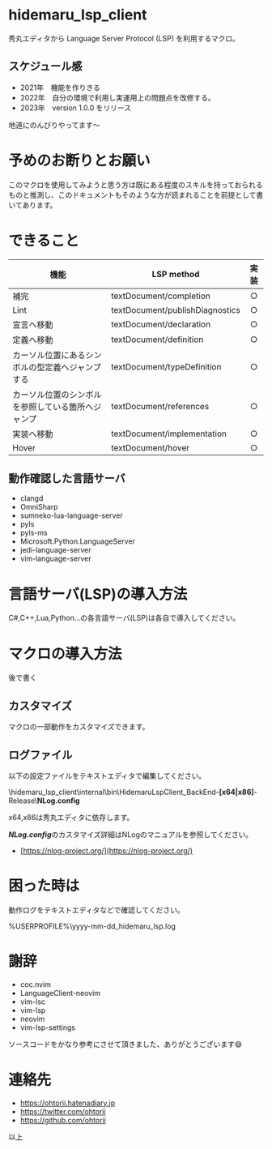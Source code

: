 # hidemaru_lsp_client

秀丸エディタから Language Server Protocol (LSP) を利用するマクロ。

## スケジュール感

- 2021年　機能を作りきる
- 2022年　自分の環境で利用し実運用上の問題点を改修する。
- 2023年　version 1.0.0 をリリース

地道にのんびりやってます～

# 予めのお断りとお願い

このマクロを使用してみようと思う方は既にある程度のスキルを持っておられるものと推測し、このドキュメントもそのような方が読まれることを前提として書いてあります。 

# できること

|機能|LSP method|実装|
|--|--|:--:|
|補完|textDocument/completion|○|
|Lint|textDocument/publishDiagnostics|○|
|宣言へ移動|textDocument/declaration|○|
|定義へ移動|textDocument/definition|○|
|カーソル位置にあるシンボルの型定義へジャンプする|textDocument/typeDefinition|○|
|カーソル位置のシンボルを参照している箇所へジャンプ|textDocument/references|○|
|実装へ移動|textDocument/implementation|○|
|Hover|textDocument/hover|○|


## 動作確認した言語サーバ

- clangd
- OmniSharp
- sumneko-lua-language-server
- pyls
- pyls-ms
- Microsoft.Python.LanguageServer
- jedi-language-server
- vim-language-server

# 言語サーバ(LSP)の導入方法

C#,C++,Lua,Python...の各言語サーバ(LSP)は各自で導入してください。

# マクロの導入方法

後で書く

## カスタマイズ

マクロの一部動作をカスタマイズできます。

## ログファイル

以下の設定ファイルをテキストエディタで編集してください。

\\hidemaru_lsp_client\\internal\\bin\\HidemaruLspClient_BackEnd-**[x64|x86]**-Release\\**NLog.config**

x64,x86は秀丸エディタに依存します。

***NLog.config***のカスタマイズ詳細はNLogのマニュアルを参照してください。

- [https://nlog-project.org/](https://nlog-project.org/)


# 困った時は

動作ログをテキストエディタなどで確認してください。

%USERPROFILE%\yyyy-mm-dd_hidemaru_lsp.log


# 謝辞

- coc.nvim
- LanguageClient-neovim
- vim-lsc
- vim-lsp
- neovim
- vim-lsp-settings

ソースコードをかなり参考にさせて頂きました、ありがとうございます😄

# 連絡先

- <https://ohtorii.hatenadiary.jp> 
- <https://twitter.com/ohtorii> 
- <https://github.com/ohtorii>


以上

